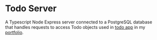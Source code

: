 # Todo Server

A Typescript Node Express server connected to a PostgreSQL database that handles requests to access Todo objects used in [todo app](https://github.com/mgacuma/hq) in my [portfolio](https://mgacuma.github.io/hq).
